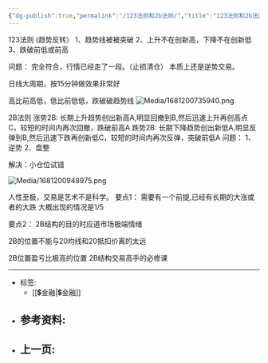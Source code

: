 ```yaml
---
{"dg-publish":true,"permalink":"/123法则和2b法则/","title":"123法则和2b法则","tags":["📥"]}
---
```




123法则 (趋势反转）
1、趋势线被被突破
2、上升不在创新高，下降不在创新低
3、跌破前低或前高

问题：
完全符合，行情已经走了一段。（止损清仓）
本质上还是逆势交易。

日线大周期，按15分钟做效果非常好


高比前高低，低比前低低，跌破破趋势线
![Media/1681200735940.png](/img/user/Media/1681200735940.png)

2B法则
涨势2B: 长期上升趋势创出新高A,明显回撤到B,然后迅速上升再创高点C，较短的时间内再次回撤，跌破前高A
跌势2B: 长期下降趋势创出新低A,明显反弹到B,然后迅速下跌再创新低C，较短的时间内再次反弹，突破前低A
问题：
1、逆势
2、盘整

解决：小仓位试错



![Media/1681200948975.png](/img/user/Media/1681200948975.png)


人性至极，交易是艺术不是科学。
要点1：
需要有一个前提,已经有长期的大涨或者的大跌
大概出现的情况是1/5

要点2：
2B结构的目的时应道市场极端情绪



2B的位置不能与20均线和20抵扣价离的太远

2B位置盈亏比极高的位置
2B结构交易高手的必修课


---

- 标签: 
	-  [[💲金融\|💲金融]]
- 参考资料:
	-  
- 上一页:
	-  